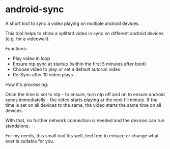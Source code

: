 # android-sync
A short tool to sync a video playing on multiple android devices.

This tool helps to show a splitted video in sync on different android devices (e.g. for a videowall).

Functions:
- Play video in loop
- Ensure ntp sync at startup (within the first 5 minutes after boot)
- Choose video to play or set a default autorun video
- Re-Sync after 10 video plays

How it's processing:

Once the time is set to ntp - to ensure, turn ntp off and on to ensure android syncs immediatelly - the video starts playing at the next fill minute.
If the time is set on all devices to the same, the video starts the same time on all devices.

With that, no further network connection is needed and the devices can run standalone.

For my needs, this small tool fits well, feel free to enhace or change what ever is suitable for you.


